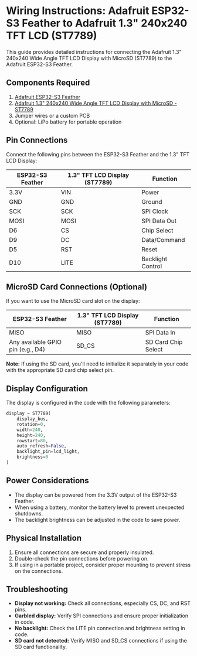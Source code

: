 # Wiring Instructions: Adafruit ESP32-S3 Feather to Adafruit 1.3" 240x240 TFT LCD (ST7789)

This guide provides detailed instructions for connecting the Adafruit 1.3" 240x240 Wide Angle TFT LCD Display with MicroSD (ST7789) to the Adafruit ESP32-S3 Feather.

## Components Required

1. [Adafruit ESP32-S3 Feather](https://www.adafruit.com/product/5477)
2. [Adafruit 1.3" 240x240 Wide Angle TFT LCD Display with MicroSD - ST7789](https://www.adafruit.com/product/4313)
3. Jumper wires or a custom PCB
4. Optional: LiPo battery for portable operation

## Pin Connections

Connect the following pins between the ESP32-S3 Feather and the 1.3" TFT LCD Display:

| ESP32-S3 Feather | 1.3" TFT LCD Display (ST7789) | Function |
|------------------|-------------------------------|----------|
| 3.3V             | VIN                           | Power    |
| GND              | GND                           | Ground   |
| SCK              | SCK                           | SPI Clock |
| MOSI             | MOSI                          | SPI Data Out |
| D6               | CS                            | Chip Select |
| D9               | DC                            | Data/Command |
| D5               | RST                           | Reset    |
| D10              | LITE                          | Backlight Control |

## MicroSD Card Connections (Optional)

If you want to use the MicroSD card slot on the display:

| ESP32-S3 Feather | 1.3" TFT LCD Display (ST7789) | Function |
|------------------|-------------------------------|----------|
| MISO             | MISO                          | SPI Data In |
| Any available GPIO pin (e.g., D4) | SD_CS        | SD Card Chip Select |

**Note:** If using the SD card, you'll need to initialize it separately in your code with the appropriate SD card chip select pin.

## Display Configuration

The display is configured in the code with the following parameters:

```python
display = ST7789(
    display_bus, 
    rotation=0,
    width=240, 
    height=240, 
    rowstart=80, 
    auto_refresh=False, 
    backlight_pin=lcd_light, 
    brightness=0
)
```

## Power Considerations

- The display can be powered from the 3.3V output of the ESP32-S3 Feather.
- When using a battery, monitor the battery level to prevent unexpected shutdowns.
- The backlight brightness can be adjusted in the code to save power.

## Physical Installation

1. Ensure all connections are secure and properly insulated.
2. Double-check the pin connections before powering on.
3. If using in a portable project, consider proper mounting to prevent stress on the connections.

## Troubleshooting

- **Display not working:** Check all connections, especially CS, DC, and RST pins.
- **Garbled display:** Verify SPI connections and ensure proper initialization in code.
- **No backlight:** Check the LITE pin connection and brightness setting in code.
- **SD card not detected:** Verify MISO and SD_CS connections if using the SD card functionality.